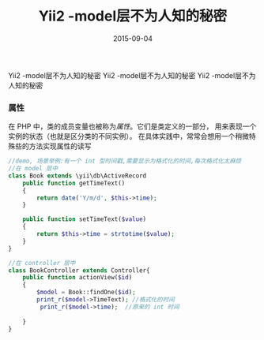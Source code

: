 ﻿---
title: Yii2  -model层不为人知的秘密
date: 2015-09-04
categories: 
- PHP
- Yii
tags:
- Yii
---

Yii2  -model层不为人知的秘密
Yii2  -model层不为人知的秘密
Yii2  -model层不为人知的秘密

<!-- more -->

###  属性

在 PHP 中，类的成员变量也被称为*属性*。它们是类定义的一部分， 用来表现一个实例的状态（也就是区分类的不同实例）。 在具体实践中，常常会想用一个稍微特殊些的方法实现属性的读写

```php
//demo, 场景举例:有一个 int 型时间戳,需要显示为格式化的时间,每次格式化太麻烦
//在 model 层中
class Book extends \yii\db\ActiveRecord
    public function getTimeText()
    {
        return date('Y/m/d', $this->time);
    }

    public function setTimeText($value)
    {
        return $this->time = strtotime($value);
    }
}

//在 controller 层中
class BookController extends Controller{
    public function actionView($id)
    {
        $model = Book::findOne($id);  
        print_r($model->TimeText); //格式化的时间
         print_r($model->time);  //原来的 int 时间
      
    }
}
```

[官网 zh-cn]: https://www.yiiframework.com/doc/guide/2.0/zh-cn/concept-properties	"官网-zh-cn"

